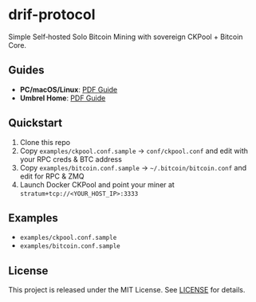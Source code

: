 # drif-protocol

Simple Self‑hosted Solo Bitcoin Mining with sovereign CKPool + Bitcoin Core.

## Guides

- **PC/macOS/Linux**: [PDF Guide](./docs/drif_protocol_pc_guide.pdf)  
- **Umbrel Home**: [PDF Guide](./docs/drif_protocol_umbrel_guide.pdf)  

## Quickstart

1. Clone this repo  
2. Copy `examples/ckpool.conf.sample` → `conf/ckpool.conf` and edit with your RPC creds & BTC address  
3. Copy `examples/bitcoin.conf.sample` → `~/.bitcoin/bitcoin.conf` and edit for RPC & ZMQ  
4. Launch Docker CKPool and point your miner at `stratum+tcp://<YOUR_HOST_IP>:3333`  

## Examples

- `examples/ckpool.conf.sample`  
- `examples/bitcoin.conf.sample`  

## License

This project is released under the MIT License. See [LICENSE](./LICENSE) for details.
